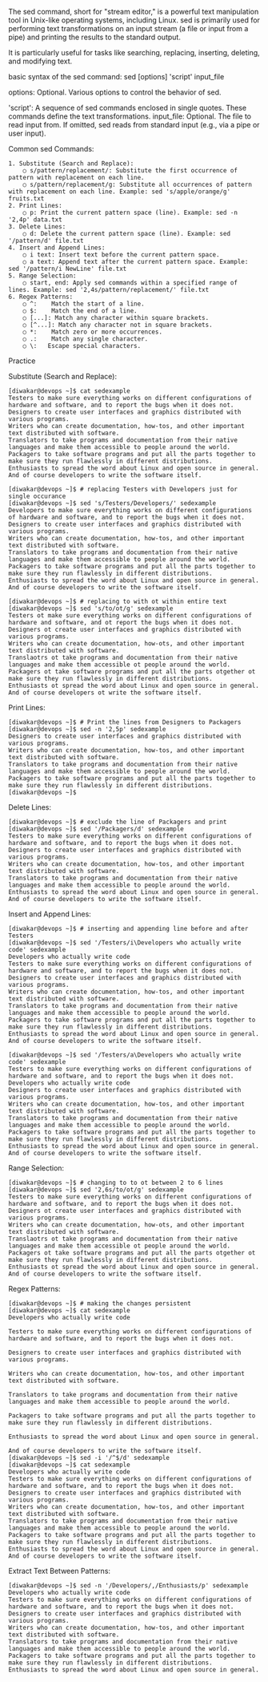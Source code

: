The sed command, short for "stream editor," is a powerful text manipulation tool in Unix-like operating systems, including Linux. sed is primarily used for performing text transformations on an input stream (a file or input from a pipe) and printing the results to the standard output. 

It is particularly useful for tasks like searching, replacing, inserting, deleting, and modifying text.

 basic syntax of the sed command:  sed [options] 'script' input_file

options: Optional. Various options to control the behavior of sed.

'script': A sequence of sed commands enclosed in single quotes. These commands define the text transformations.
input_file: Optional. The file to read input from. If omitted, sed reads from standard input (e.g., via a pipe or user input).

Common sed Commands:

	1. Substitute (Search and Replace):
		○ s/pattern/replacement/: Substitute the first occurrence of pattern with replacement on each line.
		○ s/pattern/replacement/g: Substitute all occurrences of pattern with replacement on each line. Example: sed 's/apple/orange/g' fruits.txt
	2. Print Lines:
		○ p: Print the current pattern space (line). Example: sed -n '2,4p' data.txt
	3. Delete Lines:
		○ d: Delete the current pattern space (line). Example: sed '/pattern/d' file.txt
	4. Insert and Append Lines:
		○ i text: Insert text before the current pattern space.
		○ a text: Append text after the current pattern space. Example: sed '/pattern/i NewLine' file.txt
	5. Range Selection:
		○ start, end: Apply sed commands within a specified range of lines. Example: sed '2,4s/pattern/replacement/' file.txt
	6. Regex Patterns:
		○ ^:    Match the start of a line.
		○ $:    Match the end of a line.
		○ [...]: Match any character within square brackets.
		○ [^...]: Match any character not in square brackets.
		○ *:    Match zero or more occurrences.
		○ .:    Match any single character.
		○ \:   Escape special characters.

Practice

Substitute (Search and Replace):
								
	[diwakar@devops ~]$ cat sedexample
	Testers to make sure everything works on different configurations of hardware and software, and to report the bugs when it does not.
	Designers to create user interfaces and graphics distributed with various programs.
	Writers who can create documentation, how-tos, and other important text distributed with software.
	Translators to take programs and documentation from their native languages and make them accessible to people around the world.
	Packagers to take software programs and put all the parts together to make sure they run flawlessly in different distributions.
	Enthusiasts to spread the word about Linux and open source in general.
	And of course developers to write the software itself.
	
	[diwakar@devops ~]$ # replacing Testers with Developers just for single occurance
	[diwakar@devops ~]$ sed 's/Testers/Developers/' sedexample
	Developers to make sure everything works on different configurations of hardware and software, and to report the bugs when it does not.
	Designers to create user interfaces and graphics distributed with various programs.
	Writers who can create documentation, how-tos, and other important text distributed with software.
	Translators to take programs and documentation from their native languages and make them accessible to people around the world.
	Packagers to take software programs and put all the parts together to make sure they run flawlessly in different distributions.
	Enthusiasts to spread the word about Linux and open source in general.
	And of course developers to write the software itself.
	
	[diwakar@devops ~]$ # replacing to with ot within entire text
	[diwakar@devops ~]$ sed 's/to/ot/g' sedexample
	Testers ot make sure everything works on different configurations of hardware and software, and ot report the bugs when it does not.
	Designers ot create user interfaces and graphics distributed with various programs.
	Writers who can create documentation, how-ots, and other important text distributed with software.
	Translaotrs ot take programs and documentation from their native languages and make them accessible ot people around the world.
	Packagers ot take software programs and put all the parts otgether ot make sure they run flawlessly in different distributions.
	Enthusiasts ot spread the word about Linux and open source in general.
	And of course developers ot write the software itself.
	
Print Lines:
											
	[diwakar@devops ~]$ # Print the lines from Designers to Packagers
	[diwakar@devops ~]$ sed -n '2,5p' sedexample
	Designers to create user interfaces and graphics distributed with various programs.
	Writers who can create documentation, how-tos, and other important text distributed with software.
	Translators to take programs and documentation from their native languages and make them accessible to people around the world.
	Packagers to take software programs and put all the parts together to make sure they run flawlessly in different distributions.
	[diwakar@devops ~]$
	
Delete Lines:
	
	[diwakar@devops ~]$ # exclude the line of Packagers and print
	[diwakar@devops ~]$ sed '/Packagers/d' sedexample
	Testers to make sure everything works on different configurations of hardware and software, and to report the bugs when it does not.
	Designers to create user interfaces and graphics distributed with various programs.
	Writers who can create documentation, how-tos, and other important text distributed with software.
	Translators to take programs and documentation from their native languages and make them accessible to people around the world.
	Enthusiasts to spread the word about Linux and open source in general.
	And of course developers to write the software itself.
	
Insert and Append Lines:
									
	[diwakar@devops ~]$ # inserting and appending line before and after Testers
	[diwakar@devops ~]$ sed '/Testers/i\Developers who actually write code' sedexample
	Developers who actually write code
	Testers to make sure everything works on different configurations of hardware and software, and to report the bugs when it does not.
	Designers to create user interfaces and graphics distributed with various programs.
	Writers who can create documentation, how-tos, and other important text distributed with software.
	Translators to take programs and documentation from their native languages and make them accessible to people around the world.
	Packagers to take software programs and put all the parts together to make sure they run flawlessly in different distributions.
	Enthusiasts to spread the word about Linux and open source in general.
	And of course developers to write the software itself.
	
	[diwakar@devops ~]$ sed '/Testers/a\Developers who actually write code' sedexample
	Testers to make sure everything works on different configurations of hardware and software, and to report the bugs when it does not.
	Developers who actually write code
	Designers to create user interfaces and graphics distributed with various programs.
	Writers who can create documentation, how-tos, and other important text distributed with software.
	Translators to take programs and documentation from their native languages and make them accessible to people around the world.
	Packagers to take software programs and put all the parts together to make sure they run flawlessly in different distributions.
	Enthusiasts to spread the word about Linux and open source in general.
	And of course developers to write the software itself.
	
Range Selection:
										
	[diwakar@devops ~]$ # changing to to ot between 2 to 6 lines
	[diwakar@devops ~]$ sed '2,6s/to/ot/g' sedexample
	Testers to make sure everything works on different configurations of hardware and software, and to report the bugs when it does not.
	Designers ot create user interfaces and graphics distributed with various programs.
	Writers who can create documentation, how-ots, and other important text distributed with software.
	Translaotrs ot take programs and documentation from their native languages and make them accessible ot people around the world.
	Packagers ot take software programs and put all the parts otgether ot make sure they run flawlessly in different distributions.
	Enthusiasts ot spread the word about Linux and open source in general.
	And of course developers to write the software itself.
	
Regex Patterns:
										
	[diwakar@devops ~]$ # making the changes persistent
	[diwakar@devops ~]$ cat sedexample
	Developers who actually write code
	
	Testers to make sure everything works on different configurations of hardware and software, and to report the bugs when it does not.
	
	Designers to create user interfaces and graphics distributed with various programs.
	
	Writers who can create documentation, how-tos, and other important text distributed with software.
	
	Translators to take programs and documentation from their native languages and make them accessible to people around the world.
	
	Packagers to take software programs and put all the parts together to make sure they run flawlessly in different distributions.
	
	Enthusiasts to spread the word about Linux and open source in general.
	
	And of course developers to write the software itself.
	[diwakar@devops ~]$ sed -i '/^$/d' sedexample
	[diwakar@devops ~]$ cat sedexample
	Developers who actually write code
	Testers to make sure everything works on different configurations of hardware and software, and to report the bugs when it does not.
	Designers to create user interfaces and graphics distributed with various programs.
	Writers who can create documentation, how-tos, and other important text distributed with software.
	Translators to take programs and documentation from their native languages and make them accessible to people around the world.
	Packagers to take software programs and put all the parts together to make sure they run flawlessly in different distributions.
	Enthusiasts to spread the word about Linux and open source in general.
	And of course developers to write the software itself.
	
	
Extract Text Between Patterns:
	
	[diwakar@devops ~]$ sed -n '/Developers/,/Enthusiasts/p' sedexample
	Developers who actually write code
	Testers to make sure everything works on different configurations of hardware and software, and to report the bugs when it does not.
	Designers to create user interfaces and graphics distributed with various programs.
	Writers who can create documentation, how-tos, and other important text distributed with software.
	Translators to take programs and documentation from their native languages and make them accessible to people around the world.
	Packagers to take software programs and put all the parts together to make sure they run flawlessly in different distributions.
	Enthusiasts to spread the word about Linux and open source in general.


